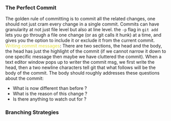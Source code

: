 ### The Perfect Commit
The golden rule of committing is to commit all the related changes, one should not just cram every change in a single commit.
Commits can have granularity at not just file level but also at line level. the `-p` flag in `git add` lets you go through a file one change (or as git calls it hunk) at a time, and gives you the option to include it or exclude it from the current commit.
<span style="color:#e1db3d">Writing commit messages</span>: There are two sections, the head and the body, the head has just the highlight of the commit (if we cannot narrow it down to one specific message then maybe we have cluttered the commit). When a text editor window pops up to writer the commit msg, we first write the head, then a two newline characters tell git that what follows will be the body of the commit. The body should roughly addresses these questions about the commit:
- What is now different than before ?
- What is the reason of this change ?
- Is there anything to watch out for ? 

### Branching Strategies

